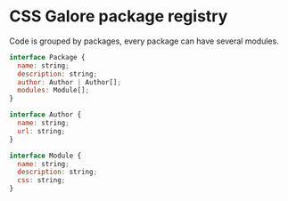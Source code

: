 # CSS Galore package registry

Code is grouped by packages, every package can have several modules.

```js
interface Package {
  name: string;
  description: string;
  author: Author | Author[];
  modules: Module[];
}

interface Author {
  name: string;
  url: string;
}

interface Module {
  name: string;
  description: string;
  css: string;
}
```
